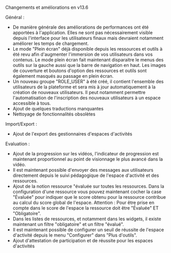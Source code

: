 Changements et améliorations en v13.6

Général :
  - De manière générale des améliorations de performances ont été apportées à l'application. Elles ne sont pas nécessairement visible depuis l'interface pour les utilisateurs finaux mais devraient notamment améliorer les temps de chargement.
  - Le mode "Plein écran" déjà disponible depuis les ressources et outils à été revu afin d'augmenter l'immersion de vos utilisateurs dans vos contenus. Le mode plein écran fait maintenant disparaitre le menus des outils sur la gauche aussi que la barre de navigation en haut. Les images de couverture et boutons d'option des ressources et outils sont également masqués au passage en plein écran.
  - Un nouveau groupe "ROLE_USER" à été créé, il contient l'ensemble des utilisateurs de la plateforme et sera mis à jour automatiquement à la création de nouveaux utilisateurs. Il peut notamment permettre l'automatisation de l'inscription des nouveaux utilisateurs à un espace accessible à tous.
  - Ajout de quelques traductions manquantes
  - Nettoyage de fonctionnalités obsolètes

Import/Export :
  - Ajout de l'export des gestionnaires d'espaces d'activités

Evaluation :
  - Ajout de la progression sur les vidéos, l'indicateur de progression est maintenant proportionnel au point de visionnage le plus avancé dans la vidéo.
  - Il est maintenant possible d'envoyer des messages aux utilisateurs directement depuis le suivi pédagogique de l'espace d'activité et des ressources.
  - Ajout de la notion ressource "évaluée sur toutes les ressources. Dans la configuration d'une ressource vous pouvez maintenant cocher la case "Évaluée" pour indiquer que le score obtenu pour la ressource contribue au calcul du score global de l'espace. Attention : Pour être prise en compte dans le score de l'espace la ressource doit être "Évaluée" ET "Obligatoire".
  - Dans les listes de ressources, et notamment dans les widgets, il existe maintenant un filtre "obligatoire" et un filtre "évalué". 
  - Il est maintenant possible de configurer un seuil de réussite de l'espace d'activité depuis le menu "Configurer" dans "Plus d'outils".
  - Ajout d'attestation de participation et de réussite pour les espaces d'activités
